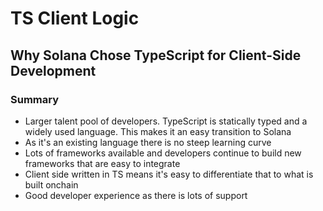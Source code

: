 # TS Client Logic

## Why Solana Chose TypeScript for Client-Side Development

###  Summary
- Larger talent pool of developers. TypeScript is statically typed and a widely used language. This makes it an easy transition to Solana
- As it's an existing language there is no steep learning curve
- Lots of frameworks available and developers continue to build new frameworks that are easy to integrate
- Client side written in TS means it's easy to differentiate that to what is built onchain
- Good developer experience as there is lots of support 



